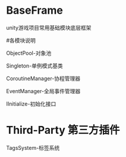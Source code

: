 # BaseFrame
unity游戏项目常用基础模块底层框架

#各模块说明

ObjectPool-对象池

Singleton-单例模式基类

CoroutineManager-协程管理器

EventManager-全局事件管理器

IInitialize-初始化接口

# Third-Party 第三方插件

TagsSystem-标签系统

